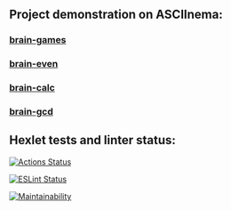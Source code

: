 ## Project demonstration on ASCIInema:

### [brain-games](https://asciinema.org/a/xnPXUnyEL5U1H6ywrp929daEO)

### [brain-even](https://asciinema.org/a/IjuI7jPQjQDAvLkjVyvSspLLq)

### [brain-calc](https://asciinema.org/a/aXgs1L515BjWxHEslX1BLv4Zb)

### [brain-gcd](https://asciinema.org/a/4O8rPEy0pfCHAzOmZtalbEuMw)


## Hexlet tests and linter status:
[![Actions Status](https://github.com/VilerIT/frontend-project-lvl1/workflows/hexlet-check/badge.svg)](https://github.com/VilerIT/frontend-project-lvl1/actions)

[![ESLint Status](https://github.com/VilerIT/frontend-project-lvl1/workflows/ESLint/badge.svg)](https://github.com/VilerIT/frontend-project-lvl1/actions)

[![Maintainability](https://api.codeclimate.com/v1/badges/a99a88d28ad37a79dbf6/maintainability)](https://codeclimate.com/github/codeclimate/codeclimate/maintainability)
